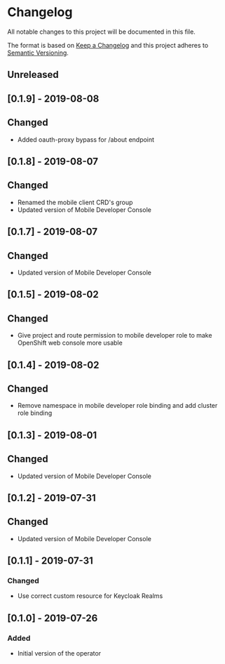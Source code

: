 # Changelog

All notable changes to this project will be documented in this file.

The format is based on [Keep a Changelog](http://keepachangelog.com/en/1.0.0/)
and this project adheres to [Semantic Versioning](http://semver.org/spec/v2.0.0.html).

## Unreleased

## [0.1.9] - 2019-08-08

## Changed

- Added oauth-proxy bypass for /about endpoint

## [0.1.8] - 2019-08-07

## Changed

- Renamed the mobile client CRD's group
- Updated version of Mobile Developer Console

## [0.1.7] - 2019-08-07

## Changed

- Updated version of Mobile Developer Console

## [0.1.5] - 2019-08-02

## Changed

- Give project and route permission to mobile developer role to make OpenShift web console more usable

## [0.1.4] - 2019-08-02

## Changed

- Remove namespace in mobile developer role binding and add cluster role binding

## [0.1.3] - 2019-08-01

## Changed

- Updated version of Mobile Developer Console

## [0.1.2] - 2019-07-31

## Changed

- Updated version of Mobile Developer Console

## [0.1.1] - 2019-07-31

### Changed

- Use correct custom resource for Keycloak Realms

## [0.1.0] - 2019-07-26

### Added

- Initial version of the operator
